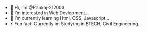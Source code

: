 - 👋 Hi, I’m @Pankaj-212003
- 👀 I’m interested in Web Devlopment...
- 🌱 I’m currently learning Html, CSS, Javascript...
- ⚡ Fun fact: Currently im Studying in BTECH, Civil Engineering...

<!---
Pankaj-212003/Pankaj-212003 is a ✨ special ✨ repository because its `README.md` (this file) appears on your GitHub profile.
You can click the Preview link to take a look at your changes.
--->
